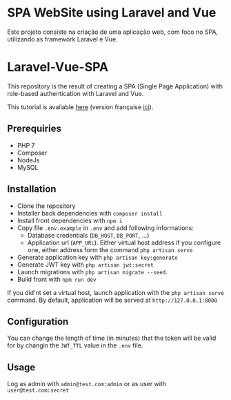 # SPA WebSite using Laravel and Vue
Este projeto consiste na criação de uma aplicação web, com foco no SPA, utilizando as framework Laravel e Vue.

# Laravel-Vue-SPA

This repository is the result of creating a SPA (Single Page Application) with role-based authentication with Laravel and Vue.

This tutorial is available [here](https://medium.com/@ripoche.b/create-a-spa-with-role-based-authentication-with-laravel-and-vue-js-ac4b260b882f) (version française [ici](https://medium.com/@ripoche.b/cr%C3%A9er-une-spa-avec-authentification-par-r%C3%B4les-avec-laravel-et-vue-js-e69782ac6896)).

## Prerequiries

- PHP 7
- Composer
- NodeJs
- MySQL

## Installation

- Clone the repository
- Installer back dependencies with `composer install`
- Install front dependencies with `npm i`
- Copy file `.env.example` in `.env` and add following informations:
    - Database credentials (`DB_HOST`, `DB_PORT`, ...)
    - Application url (`APP_URL`). Either virtual host address if you configure one, either address form the command `php artisan serve`
- Generate application key with `php artisan key:generate`
- Generate JWT key with `php artisan jwt:secret`
- Launch migrations with `php artisan migrate --seed`.
- Build front with `npm run dev`

If you did'nt set a virtual host, launch application with the `php artisan serve` command. By default, application will be served at `http://127.0.0.1:8000`

## Configuration

You can change the length of time (in minutes) that the token will be valid for by changin the `JWT_TTL` value in the `.env` file.

## Usage

Log as admin with `admin@test.com:admin` or as user with `user@test.com:secret`
